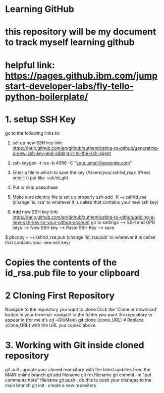# Learning GitHub
# this repository will be my document to track myself learning github

# helpful link: https://pages.github.ibm.com/jumpstart-developer-labs/fly-tello-python-boilerplate/


# 1. setup SSH Key
go to the following links to:
1. set up new SSH key
  link: https://help.github.com/en/github/authenticating-to-github/generating-a-new-ssh-key-and-adding-it-to-the-ssh-agent
  1. ssh-keygen -t rsa -b 4096 -C "your_email@example.com"
  2. Enter a file in which to save the key (/Users/you/.ssh/id_rsa): [Press enter] (I put like .ssh/id_git)
  3. Put or skip passphase 

2. Make sure identity file is set up properly
  ssh-add -K ~/.ssh/id_rsa (change 'id_rsa' to whatever it is called that contains your new ssh key)
3. Add new SSH key
  link: https://help.github.com/en/github/authenticating-to-github/adding-a-new-ssh-key-to-your-github-account
  go to settings --> SSH and GPG keys --> New SSH key --> Paste SSH Key --> save

  $ pbcopy < ~/.ssh/id_rsa.pub (change 'id_rsa.pub' to whatever it is called that contains your new ssh key)
  # Copies the contents of the id_rsa.pub file to your clipboard

# 2 Cloning First Repository
Navigate to the repository you want to clone
Click the 'Clone or download' button
In your terminal:
navigate to the folder you want the repository to appear in (for me it's cd ~Git/Main)
git clone {clone_URL}  # Replace {clone_URL} with the URL you copied above.

# 3. Working with Git inside cloned repository
git pull : update your cloned repository with the latest updates from the MAIN online branch
git add filename
git rm filename
git commit -m "put comments here" filename
git push : do this to push your changes to the main branch
git init : create a new repository
